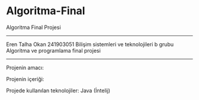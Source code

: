 # Algoritma-Final
Algoritma Final Projesi

--------------------------------------

Eren Talha Okan
241903051
Bilişim sistemleri ve teknolojileri b grubu
Algoritma ve programlama final projesi

--------------------------------------

Projenin amacı:


Projenin içeriği:


Projede kullanılan teknolojiler: Java (İntelij)
